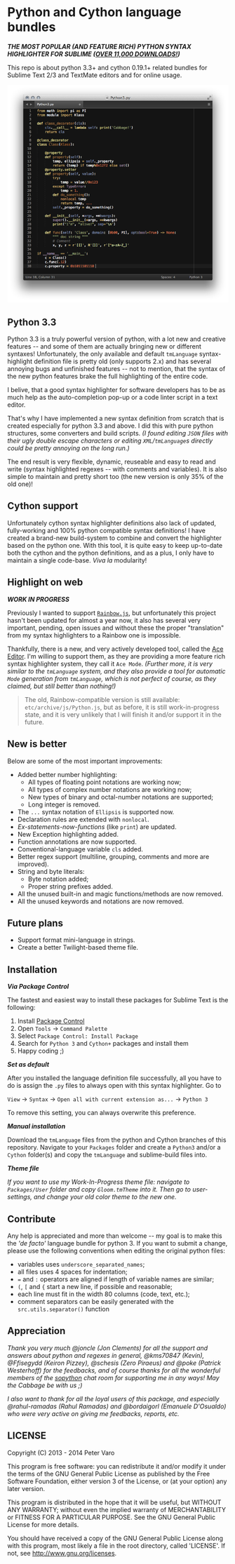 Python and Cython language bundles
==================================

***THE MOST POPULAR (AND FEATURE RICH) PYTHON SYNTAX HIGHLIGHTER FOR SUBLIME
([OVER 11,000 DOWNLOADS!](https://sublime.wbond.net/packages/Python%203))***

This repo is about python 3.3+ and cython 0.19.1+ related bundles for Sublime
Text 2/3 and TextMate editors and for online usage.

![Preview](img/preview.png)

Python 3.3
----------

Python 3.3 is a truly powerful version of python, with a lot new and creative
features -- and some of them are actually bringing new or different syntaxes!
Unfortunately, the only available and default `tmLanguage` syntax-highlight
definition file is pretty old (only supports 2.x) and has several annoying bugs
and unfinished features -- not to mention, that the syntax of the new python
features brake the full highlighting of the entire code.

I belive, that a good syntax highlighter for software developers has to be as
much help as the auto-completion pop-up or a code linter script in a text
editor.

That's why I have implemented a new syntax definition from scratch that is
created especially for python 3.3 and above. I did this with pure python
structures, some converters and build scripts. *(I found editing `JSON` files
with their ugly double escape characters or editing `XML`/`tmLanguage`s directly
could be pretty annoying on the long run.)*

The end result is very flexible, dynamic, reuseable and easy to read and write
(syntax highlighted regexes -- with comments and variables). It is also simple
to maintain and pretty short too (the new version is only 35% of the old one)!

Cython support
--------------

Unfortunately cython syntax highlighter definitions also lack of updated,
fully-working and 100% python compatible syntax definitions! I have created a
brand-new build-system to combine and convert the highlighter based on the
python one. With this tool, it is quite easy to keep up-to-date both the cython
and the python definitions, and as a plus, I only have to maintain a single
code-base. *Viva la* modularity!

Highlight on web
----------------

***WORK IN PROGRESS***

Previously I wanted to support [`Rainbow.js`](http://craig.is/making/rainbows),
but unfortunately this project hasn't been updated for almost a year now, it
also has several very important, pending, open issues and without these the
proper "translation" from my syntax highlighters to a Rainbow one is impossible.

Thankfully, there is a new, and very actively developed tool, called the
[Ace Editor](http://ace.c9.io). I'm willing to support them, as they are
providing a more feature rich syntax highlighter system, they call it
`Ace Mode`. *(Further more, it is very similar to the `tmLanguage` system, and
they also provide a tool for automatic `Mode` generation from `tmLanguage`,
which is not perfect of course, as they claimed, but still better than
nothing!)*

> The old, Rainbow-compatible version is still available:
`etc/archive/js/Python.js`, but as before, it is still work-in-progress state,
and it is very unlikely that I will finish it and/or support it in the future.

New is better
-------------

Below are some of the most important improvements:

- Added better number highlighting:
	- All types of floating point notations are working now;
	- All types of complex number notations are working now;
	- New types of binary and octal-number notations are supported;
	- Long integer is removed.
- The `...` syntax notation of `Ellipsis` is supported now.
- Declaration rules are extended with `nonlocal`.
- *Ex-statements-now-functions* (like `print`) are updated.
- New Exception highlighting added.
- Function annotations are now supported.
- Conventional-language variable `cls` added.
- Better regex support (multiline, grouping, comments and more are improved).
- String and byte literals:
	- Byte notation added;
	- Proper string prefixes added.
- All the unused built-in and magic functions/methods are now removed.
- All the unused keywords and notations are now removed.

Future plans
------------

- Support format mini-language in strings.
- Create a better Twilight-based theme file.

Installation
------------

***Via Package Control***

The fastest and easiest way to install these packages for Sublime Text is the
following:

1. Install [Package Control](https://sublime.wbond.net/installation)
2. Open `Tools` → `Command Palette`
3. Select `Package Control: Install Package`
4. Search for `Python 3` and `Cython+` packages and install them
5. Happy coding ;)

***Set as default***

After you installed the language definition file successfully, all you have to
do is assign the `.py` files to always open with this syntax highlighter. Go to

`View` → `Syntax` → `Open all with current extension as...` → `Python 3`

To remove this setting, you can always overwrite this preference.

***Manual installation***

Download the `tmLanguage` files from the python and Cython branches of this
repository. Navigate to your `Packages` folder and create a `Python3` and/or a
`Cython` folder(s) and copy the `tmLanguage` and sublime-build files into.

***Theme file***

*If you want to use my Work-In-Progress theme file: navigate to `Packages/User`
folder and copy `Gloom.tmTheme` into it. Then go to user-settings, and change
your old color theme to the new one.*

Contribute
----------

Any help is appreciated and more than welcome -- my goal is to make this the
*'de facto'* language bundle for python 3. If you want to submit a change,
please use the following conventions when editing the original python files:

- variables uses `underscore_separated_names`;
- all files uses 4 spaces for indentation;
- `=` and `:` operators are aligned if length of variable names are similar;
- `(`, `[` and `{` start a new line, if possible and reasonable;
- each line must fit in the width 80 columns (code, text, etc.);
- comment separators can be easily generated with the `src.utils.separator()`
function

Appreciation
------------

*Thank you very much @joncle (Jon Clements) for all the support and answers
about python and regexes in general, @kms70847 (Kevin), @Ffisegydd (Keiron
Pizzey), @schesis (Zero Piraeus) and @poke (Patrick Westerhoff) for the
feedbacks, and of course thanks for all the wonderful members of the
[sopython](http://sopython.com) chat room for supporting me in any ways! May the
Cabbage be with us ;)*

*I also want to thank for all the loyal users of this package, and especially
@rahul-ramadas (Rahul Ramadas) and @bordaigorl (Emanuele D'Osualdo) who were
very active on giving me feedbacks, reports, etc.*

LICENSE
-------

Copyright (C) 2013 - 2014 Peter Varo

This program is free software: you can redistribute it and/or modify it under
the terms of the GNU General Public License as published by the Free Software
Foundation, either version 3 of the License, or (at your option) any later
version.

This program is distributed in the hope that it will be useful, but WITHOUT ANY
WARRANTY; without even the implied warranty of MERCHANTABILITY or FITNESS FOR A
PARTICULAR PURPOSE. See the GNU General Public License for more details.

You should have received a copy of the GNU General Public License along with
this program, most likely a file in the root directory, called 'LICENSE'. If
not, see http://www.gnu.org/licenses.
